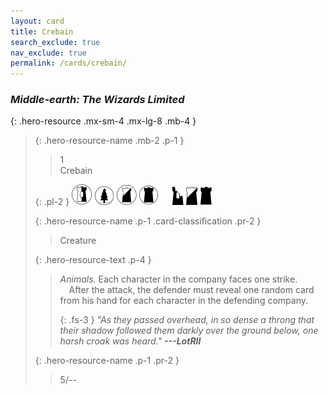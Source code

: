 ```yaml
---
layout: card
title: Crebain
search_exclude: true
nav_exclude: true
permalink: /cards/crebain/
---
```


### _Middle-earth: The Wizards Limited_

{: .hero-resource .mx-sm-4 .mx-lg-8 .mb-4 }
> {: .hero-resource-name .mb-2 .p-1 }
> > <div class="card-mp">1</div>
> > <div class="card-name">Crebain</div>
> 
> {: .pl-2 }
> ![](/assets/images/border-land.svg) ![](/assets/images/wilderness.svg) ![](/assets/images/shadow-land.svg) ![](/assets/images/dark-domain.svg) &emsp; ![](/assets/images/ruinlair.svg) ![](/assets/images/shadow-hold.svg) ![](/assets/images/dark-hold.svg)
> 
> {: .hero-resource-name .p-1 .card-classification .pr-2 }
> > Creature
> 
> {: .hero-resource-text .p-4 }
> > _Animals._ Each character in the company faces one strike.<br>&emsp;After the attack, the defender must reveal one random card from his hand for each character in the defending company.
> > 
> > {: .fs-3 }
> > _"As they passed overhead, in so dense a throng that their shadow followed them darkly over the ground below, one harsh croak was heard." **---LotRII**_ 
> 
> {: .hero-resource-name .p-1 .pr-2 }
> > <div class="card-shield">5/--</div>
> > <div class="card-corruption"></div>


